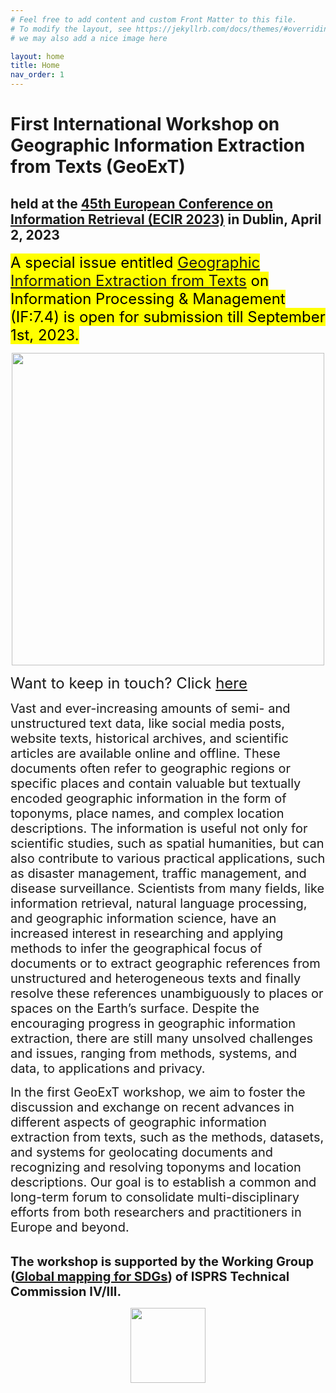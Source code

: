 ```yaml
---
# Feel free to add content and custom Front Matter to this file.
# To modify the layout, see https://jekyllrb.com/docs/themes/#overriding-theme-defaults
# we may also add a nice image here

layout: home
title: Home
nav_order: 1
---
```


# First International Workshop on Geographic Information Extraction from Texts (GeoExT)

## held at the [45th European Conference on Information Retrieval (ECIR 2023)](https://ecir2023.org/) in Dublin, April 2, 2023


<span style="background-color: yellow; font-size:24px; color: black;">A special issue entitled [Geographic Information Extraction from Texts](https://www.sciencedirect.com/journal/information-processing-and-management/about/call-for-papers#geographic-information-extraction-from-texts) on Information Processing & Management (IF:7.4) is open for submission till September 1st, 2023.</span>

<p align="center">
<a>
 <img src="{{site.baseurl}}/figure/GeoExT.jpg" width="500"></a>
</p>

<span style="font-size:24px;">Want to keep in touch? Click [here](https://cryptpad.fr/sheet/#/2/sheet/edit/KLe0nPIMg+JaLn12Bysr+Mfn/p/)</span>

<span style="font-size:20px;"> 
  Vast and ever-increasing amounts of semi- and unstructured text data, like social media posts, website texts, historical archives, and scientific articles are available online and offline. These documents often refer to geographic regions or specific places and contain valuable but textually encoded geographic information in the form of toponyms, place names, and complex location descriptions. The information is useful not only for scientific studies, such as spatial humanities, but can also contribute to various practical applications, such as disaster management, traffic management, and disease surveillance. Scientists from many fields, like information retrieval, natural language processing, and geographic information science, have an increased interest in researching and applying methods to infer the geographical focus of documents or to extract geographic references from unstructured and heterogeneous texts and finally resolve these references unambiguously to places or spaces on the Earth’s surface. Despite the encouraging progress in geographic information extraction, there are still many unsolved challenges and issues, ranging from methods, systems, and data, to applications and privacy. </span>
 
<span style="font-size:20px;"> In the first GeoExT workshop, we aim to foster the discussion and exchange on recent advances in different aspects of geographic information extraction from texts, such as the methods, datasets, and systems for geolocating documents and recognizing and resolving toponyms and location descriptions. Our goal is to establish a common and long-term forum to consolidate multi-disciplinary efforts from both researchers and practitioners in Europe and beyond. </span>

\
<span style="font-size:20px;"> <Strong> The workshop is supported by the Working Group ([Global mapping for SDGs](https://www2.isprs.org/commissions/comm4/icwg-4-3/)) of ISPRS Technical Commission IV/III. </Strong>


<p align="center">
<a>
 <img src="{{site.baseurl}}/figure/isprs_logo.jpg" width="120"></a>
</p>

